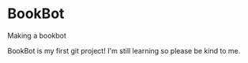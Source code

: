 # BookBot
Making a bookbot

BookBot is my first git project! I'm still learning so please be kind to me.